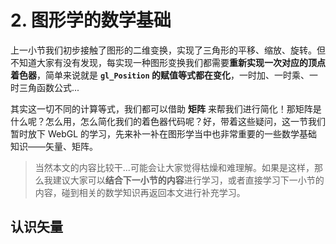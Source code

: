 # 2. 图形学的数学基础

上一小节我们初步接触了图形的二维变换，实现了三角形的平移、缩放、旋转。但不知道大家有没有发现，每实现一种图形变换我们都需要**重新实现一次对应的顶点着色器**，简单来说就是 **`gl_Position` 的赋值等式都在变化**，一时加、一时乘、一时三角函数公式...

其实这一切不同的计算等式，我们都可以借助 **矩阵** 来帮我们进行简化！那矩阵是什么呢？怎么用，怎么简化我们的着色器代码呢？好，带着这些疑问，这一节我们暂时放下 WebGL 的学习，先来补一补在图形学当中也非常重要的一些数学基础知识——矢量、矩阵。

> 当然本文的内容比较干...可能会让大家觉得枯燥和难理解。如果是这样，那么我建议大家可以**结合下一小节的内容**进行学习，或者直接学习下一小节的内容，碰到相关的数学知识再返回本文进行补充学习。

## 认识矢量


